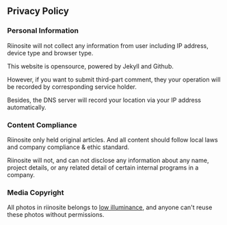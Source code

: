 ## Privacy Policy




### Personal Information
Riinosite will not collect any information from user including IP address, device type and browser type.

This website is opensource, powered by Jekyll and Github.

However, if you want to submit third-part comment, they your operation will be recorded by corresponding service holder.

Besides, the DNS server will record your location via your IP address automatically.

### Content Compliance
Riinosite only held original articles. And all content should follow local laws and company compliance & ethic standard. 

Riinosite will not, and can not disclose any information about any name, project details, or any related detail of certain internal programs in a company.

### Media Copyright

All photos in riinosite belongs to [low illuminance](li.riino.site), and anyone can't reuse these photos without permissions. 